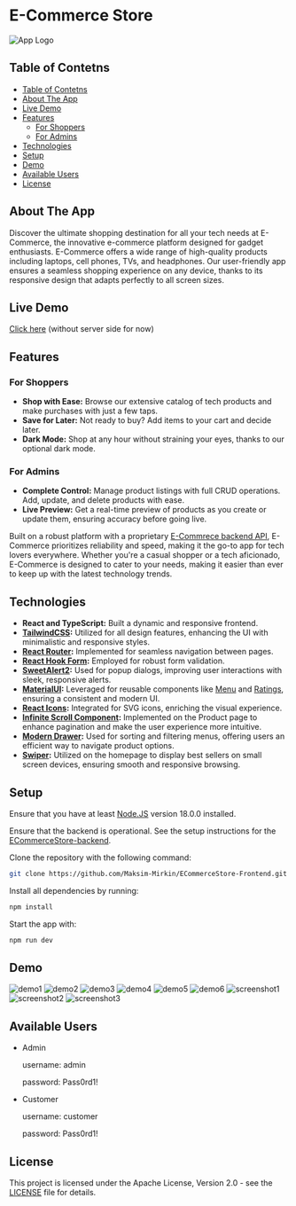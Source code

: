 # E-Commerce Store

![App Logo](public/assets/logo.png)

## Table of Contetns

- [Table of Contetns](#table-of-contetns)
- [About The App](#about-the-app)
- [Live Demo](#live-demo)
- [Features](#features)
  - [For Shoppers](#for-shoppers)
  - [For Admins](#for-admins)
- [Technologies](#technologies)
- [Setup](#setup)
- [Demo](#demo)
- [Available Users](#available-users)
- [License](#license)

## About The App

Discover the ultimate shopping destination for all your tech needs at E-Commerce, the innovative e-commerce platform designed for gadget enthusiasts. E-Commerce offers a wide range of high-quality products including laptops, cell phones, TVs, and headphones. Our user-friendly app ensures a seamless shopping experience on any device, thanks to its responsive design that adapts perfectly to all screen sizes.

## Live Demo

[Click here](https://maksim-mirkin.github.io/ECommerceStore-Frontend/) (without server side for now)

## Features

### For Shoppers

- **Shop with Ease:** Browse our extensive catalog of tech products and make purchases with just a few taps.
- **Save for Later:** Not ready to buy? Add items to your cart and decide later.
- **Dark Mode:** Shop at any hour without straining your eyes, thanks to our optional dark mode.

### For Admins

- **Complete Control:** Manage product listings with full CRUD operations. Add, update, and delete products with ease.
- **Live Preview:** Get a real-time preview of products as you create or update them, ensuring accuracy before going live.

Built on a robust platform with a proprietary [E-Commrece backend API](https://github.com/Maksim-Mirkin/ECommerceStore-backend), E-Commerce prioritizes reliability and speed, making it the go-to app for tech lovers everywhere. Whether you're a casual shopper or a tech aficionado, E-Commerce is designed to cater to your needs, making it easier than ever to keep up with the latest technology trends.

## Technologies

- **React and TypeScript:** Built a dynamic and responsive frontend.
- **[TailwindCSS](https://tailwindcss.com/):** Utilized for all design features, enhancing the UI with minimalistic and responsive styles.
- **[React Router](https://reactrouter.com/en/main):** Implemented for seamless navigation between pages.
- **[React Hook Form](https://www.react-hook-form.com/):** Employed for robust form validation.
- **[SweetAlert2](https://sweetalert2.github.io/):** Used for popup dialogs, improving user interactions with sleek, responsive alerts.
- **[MaterialUI](https://mui.com/):** Leveraged for reusable components like [Menu](https://mui.com/material-ui/react-menu/) and [Ratings](https://mui.com/material-ui/react-rating/), ensuring a consistent and modern UI.
- **[React Icons](https://react-icons.github.io/react-icons/):** Integrated for SVG icons, enriching the visual experience.
- **[Infinite Scroll Component](https://github.com/ankeetmaini/react-infinite-scroll-component):** Implemented on the Product page to enhance pagination and make the user experience more intuitive.
- **[Modern Drawer](https://github.com/Farzin-Firoozi/react-modern-drawer):** Used for sorting and filtering menus, offering users an efficient way to navigate product options.
- **[Swiper](https://swiperjs.com/):** Utilized on the homepage to display best sellers on small screen devices, ensuring smooth and responsive browsing.

## Setup

Ensure that you have at least [Node.JS](https://nodejs.org/en) version 18.0.0 installed.

Ensure that the backend is operational. See the setup instructions for the [ECommerceStore-backend](https://github.com/Maksim-Mirkin/ECommerceStore-backend).

Clone the repository with the following command:

```bash
git clone https://github.com/Maksim-Mirkin/ECommerceStore-Frontend.git
```

Install all dependencies by running:

```bash
npm install
```

Start the app with:

```bash
npm run dev
```

## Demo

![demo1](/demo/demo1.gif)
![demo2](/demo/demo2.gif)
![demo3](/demo/demo3.gif)
![demo4](/demo/demo4.gif)
![demo5](/demo/demo5.gif)
![demo6](/demo/demo6.gif)
![screenshot1](/demo/screenshot1.png)
![screenshot2](/demo/screenshot2.png)
![screenshot3](/demo/screenshot3.png)

## Available Users

- Admin

  username: admin

  password: Pass0rd1!

- Customer

  username: customer

  password: Pass0rd1!

## License

This project is licensed under the Apache License, Version 2.0 - see the [LICENSE](LICENSE) file for details.
